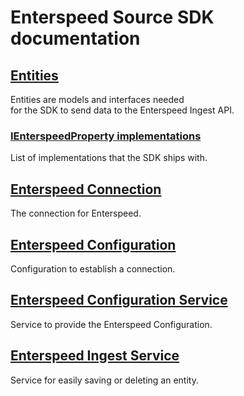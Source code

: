 # Enterspeed Source SDK documentation

## [Entities](./entities/README.md)

Entities are models and interfaces needed  
for the SDK to send data to the Enterspeed Ingest API.

### [IEnterspeedProperty implementations](./entities/properties/README.md)

List of implementations that the SDK ships with.

## [Enterspeed Connection](./connection/README.md)

The connection for Enterspeed.

## [Enterspeed Configuration](./configuration/README.md)

Configuration to establish a connection.

## [Enterspeed Configuration Service](./services/enterspeed-configuration-service/README.md)

Service to provide the Enterspeed Configuration.

## [Enterspeed Ingest Service](./services/enterspeed-ingest-service/README.md)

Service for easily saving or deleting an entity.
